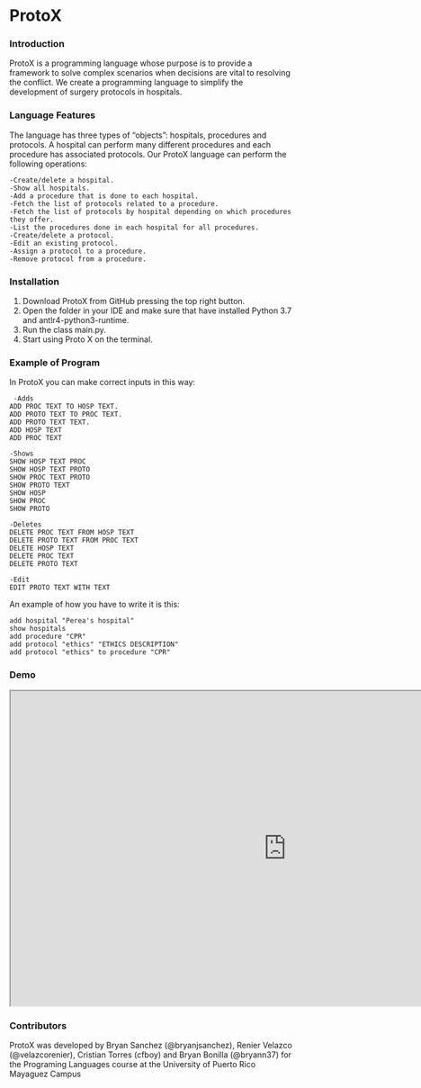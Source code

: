 # ProtoX

### Introduction

ProtoX is a programming language whose purpose is to provide a framework to solve complex scenarios when decisions are vital to resolving the conflict. We create a programming language to simplify the development of surgery protocols in hospitals.

### Language Features

The language has three types of “objects”: hospitals, procedures and protocols. A hospital can perform many different procedures and each procedure has associated protocols. Our ProtoX language can perform the following operations:


```language
-Create/delete a hospital.
-Show all hospitals.
-Add a procedure that is done to each hospital.
-Fetch the list of protocols related to a procedure.
-Fetch the list of protocols by hospital depending on which procedures they offer.
-List the procedures done in each hospital for all procedures.
-Create/delete a protocol.
-Edit an existing protocol.
-Assign a protocol to a procedure.
-Remove protocol from a procedure.
```
### Installation

1. Download ProtoX from GitHub pressing the top right button.
2. Open the folder in your IDE and make sure that have installed Python 3.7 and antlr4-python3-runtime.
3. Run the class main.py.
4. Start using Proto X on the terminal.

### Example of Program

In ProtoX you can make correct inputs in this way:

```
 -Adds
ADD PROC TEXT TO HOSP TEXT.
ADD PROTO TEXT TO PROC TEXT.
ADD PROTO TEXT TEXT.
ADD HOSP TEXT
ADD PROC TEXT

-Shows
SHOW HOSP TEXT PROC
SHOW HOSP TEXT PROTO
SHOW PROC TEXT PROTO
SHOW PROTO TEXT
SHOW HOSP
SHOW PROC
SHOW PROTO

-Deletes
DELETE PROC TEXT FROM HOSP TEXT
DELETE PROTO TEXT FROM PROC TEXT
DELETE HOSP TEXT
DELETE PROC TEXT
DELETE PROTO TEXT

-Edit
EDIT PROTO TEXT WITH TEXT
```
An example of how you have to write it is this:

````
add hospital "Perea's hospital"
show hospitals
add procedure "CPR"
add protocol "ethics" "ETHICS DESCRIPTION"
add protocol "ethics" to procedure "CPR"
````
### Demo
<iframe src="https://drive.google.com/file/d/1JBTmI2r4BrCSc83nF3Nt6IAucyixhQWV/view?usp=sharing" width="980" height="560"></iframe>

### Contributors

ProtoX was developed by Bryan Sanchez (@bryanjsanchez), Renier Velazco (@velazcorenier), Cristian Torres (cfboy) and Bryan Bonilla (@bryann37) for the Programing Languages course at the University of Puerto Rico Mayaguez Campus
